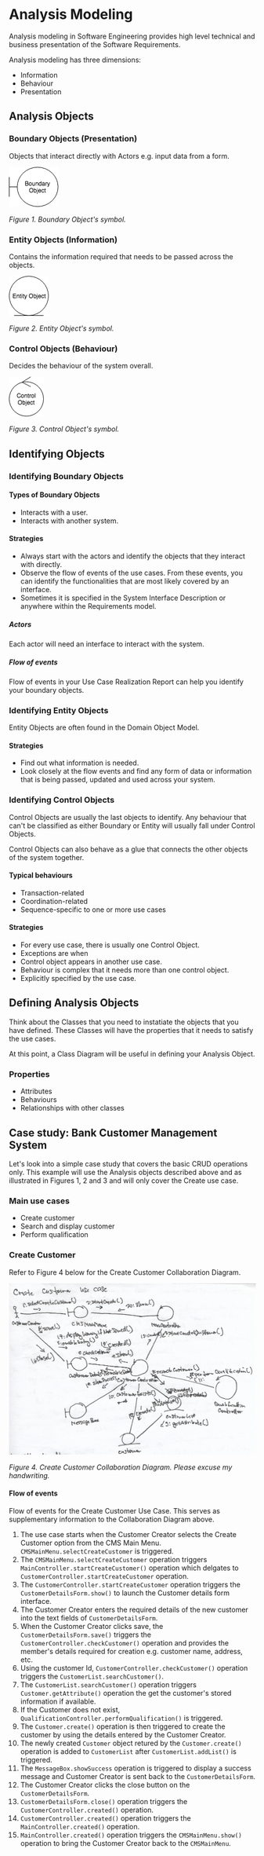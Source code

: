 # Analysis Modeling

Analysis modeling in Software Engineering provides high level technical and business presentation of the Software Requirements.

Analysis modeling has three dimensions:

- Information
- Behaviour
- Presentation

## Analysis Objects

### Boundary Objects (Presentation)

Objects that interact directly with Actors e.g. input data from a form.


![Boundary Object](BoundaryObject.png)

*Figure 1. Boundary Object's symbol.*

### Entity Objects (Information)

Contains the information required that needs to be passed across the objects.

![Entity Object](EntityObject.png)

*Figure 2. Entity Object's symbol.*

### Control Objects (Behaviour)

Decides the behaviour of the system overall.

![Control Object](ControlObject.png)

*Figure 3. Control Object's symbol.*

## Identifying Objects

### Identifying Boundary Objects

#### Types of Boundary Objects
- Interacts with a user.
- Interacts with another system.

#### Strategies
- Always start with the actors and identify the objects that they interact with directly. 
- Observe the flow of events of the use cases. From these events, you can identify the functionalities that are most likely covered by an interface.
- Sometimes it is specified in the System Interface Description or anywhere within the Requirements model.

##### Actors
Each actor will need an interface to interact with the system.

##### Flow of events
Flow of events in your Use Case Realization Report can help you identify your boundary objects.


### Identifying Entity Objects

Entity Objects are often found in the Domain Object Model.

#### Strategies
- Find out what information is needed.
- Look closely at the flow events and find any form of data or information that is being passed, updated and used across your system.

### Identifying Control Objects

Control Objects are usually the last objects to identify. Any behaviour that can't be classified as either Boundary or Entity will usually fall under Control Objects.

Control Objects can also behave as a glue that connects the other objects of the system together.

#### Typical behaviours
- Transaction-related
- Coordination-related
- Sequence-specific to one or more use cases

#### Strategies
- For every use case, there is usually one Control Object.
- Exceptions are when 
 - Control object appears in another use case.
 - Behaviour is complex that it needs more than one control object.
 - Explicitly specified by the use case.

## Defining Analysis Objects
 
 Think about the Classes that you need to instatiate the objects that you have defined. 
 These Classes will have the properties that it needs to satisfy the use cases.
 
At this point, a Class Diagram will be useful in defining your Analysis Object.
 
### Properties
 - Attributes
 - Behaviours
 - Relationships with other classes

## Case study: Bank Customer Management System

Let's look into a simple case study that covers the basic CRUD operations only.
This example will use the Analysis objects described above and as illustrated in Figures 1, 2 and 3 and will only cover the Create use case.

### Main use cases

- Create customer
- Search and display customer
- Perform qualification

### Create Customer

Refer to Figure 4 below for the Create Customer Collaboration Diagram.

![Create Customer Collaboration Diagram](am-create-customer-use-case.jpg)

*Figure 4. Create Customer Collaboration Diagram. Please excuse my handwriting.*


#### Flow of events
Flow of events for the Create Customer Use Case. This serves as supplementary information to the Collaboration Diagram above.

1. The use case starts when the Customer Creator selects the Create Customer option from the CMS Main Menu. `CMSMainMenu.selectCreateCustomer` is triggered.
2. The `CMSMainMenu.selectCreateCustomer` operation triggers `MainController.startCreateCustomer()` operation which delgates to `CustomerController.startCreateCustomer` operation.
3. The `CustomerController.startCreateCustomer` operation triggers the `CustomerDetailsForm.show()` to launch the Customer details form interface.
4. The Customer Creator enters the required details of the new customer into the text fields of `CustomerDetailsForm`.
5. When the Customer Creator clicks save, the `CustomerDetailsForm.save()` triggers the `CustomerController.checkCustomer()` operation and provides the member's details required for creation e.g. customer name, address, etc.
6. Using the customer Id, `CustomerController.checkCustomer()` operation triggers the `CustomerList.searchCustomer()`.
7. The `CustomerList.searchCustomer()` operation triggers `Customer.getAttribute()` operation the get the customer's stored information if available.
8. If the Customer does not exist, `QualificationController.performQualification()` is triggered.
9. The `Customer.create()` operation is then triggered to create the customer by using the details entered by the Customer Creator. 
10. The newly created `Customer` object retured by the `Customer.create()` operation is added to `CustomerList` after `CustomerList.addList()` is triggered.
11. The `MessageBox.showSuccess` operation is triggered to display a success message and Customer Creator is sent back to the `CustomerDetailsForm`.
12. The Customer Creator clicks the close button on the `CustomerDetailsForm`.
13. `CustomerDetailsForm.close()` operation triggers the `CustomerController.created()` operation.
14. `CustomerController.created()` operation triggers the `MainController.created()` operation.
15. `MainController.created()` operation triggers the `CMSMainMenu.show()` operation to bring the Customer Creator back to the `CMSMainMenu`.





 


